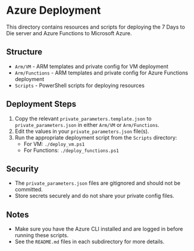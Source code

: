 # Azure Deployment

This directory contains resources and scripts for deploying the 7 Days to Die server and Azure Functions to Microsoft Azure.

## Structure

- `Arm/VM` - ARM templates and private config for VM deployment
- `Arm/Functions` - ARM templates and private config for Azure Functions deployment
- `Scripts` - PowerShell scripts for deploying resources

## Deployment Steps

1. Copy the relevant `private_parameters.template.json` to `private_parameters.json` in either `Arm/VM` or `Arm/Functions`.
2. Edit the values in your `private_parameters.json` file(s).
3. Run the appropriate deployment script from the `Scripts` directory:
   - For VM: `./deploy_vm.ps1`
   - For Functions: `./deploy_functions.ps1`

## Security

- The `private_parameters.json` files are gitignored and should not be committed.
- Store secrets securely and do not share your private config files.

## Notes

- Make sure you have the Azure CLI installed and are logged in before running these scripts.
- See the `README.md` files in each subdirectory for more details.